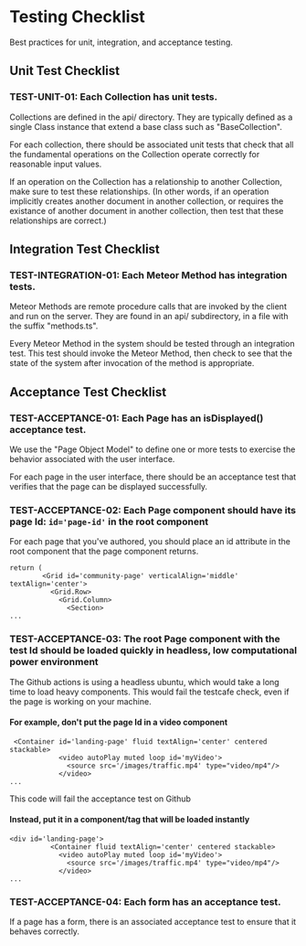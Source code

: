 # Testing Checklist

Best practices for unit, integration, and acceptance testing.

## Unit Test Checklist

### TEST-UNIT-01: Each Collection has unit tests.

Collections are defined in the api/ directory. They are typically defined as a single Class instance that extend a base class such as "BaseCollection".

For each collection, there should be associated unit tests that check that all the fundamental operations on the Collection operate correctly for reasonable input values.

If an operation on the Collection has a relationship to another Collection, make sure to test these relationships. (In other words, if an operation implicitly creates another document in another collection, or requires the existance of another document in another collection, then test that these relationships are correct.)

## Integration Test Checklist

### TEST-INTEGRATION-01: Each Meteor Method has integration tests.

Meteor Methods are remote procedure calls that are invoked by the client and run on the server. They are found in an api/ subdirectory, in a file with the suffix "methods.ts".

Every Meteor Method in the system should be tested through an integration test. This test should invoke the Meteor Method, then check to see that the state of the system after invocation of the method is appropriate.

## Acceptance Test Checklist

### TEST-ACCEPTANCE-01: Each Page has an isDisplayed() acceptance test.

We use the "Page Object Model" to define one or more tests to exercise the behavior associated with the user interface.

For each page in the user interface, there should be an acceptance test that verifies that the page can be displayed successfully.


### TEST-ACCEPTANCE-02: Each Page component should have its page Id: `id='page-id'` in the root component

For each page that you've authored, you should place an id attribute in the root component that the page component returns.
```
return (
        <Grid id='community-page' verticalAlign='middle' textAlign='center'>
          <Grid.Row>
            <Grid.Column>
              <Section>
...
```

### TEST-ACCEPTANCE-03: The root Page component with the test Id should be loaded quickly in headless, low computational power environment

The Github actions is using a headless ubuntu, which would take a long time to load heavy components. This would fail the testcafe check, even if the page is working on your machine.

#### For example, don't put the page Id in a video component
```
 <Container id='landing-page' fluid textAlign='center' centered stackable>
            <video autoPlay muted loop id='myVideo'>
              <source src='/images/traffic.mp4' type="video/mp4"/>
            </video>
...
```
This code will fail the acceptance test on Github

#### Instead, put it in a component/tag that will be loaded instantly
```
<div id='landing-page'>
          <Container fluid textAlign='center' centered stackable>
            <video autoPlay muted loop id='myVideo'>
              <source src='/images/traffic.mp4' type="video/mp4"/>
            </video>
...
```

### TEST-ACCEPTANCE-04: Each form has an acceptance test.

If a page has a form, there is an associated acceptance test to ensure that it behaves correctly.





